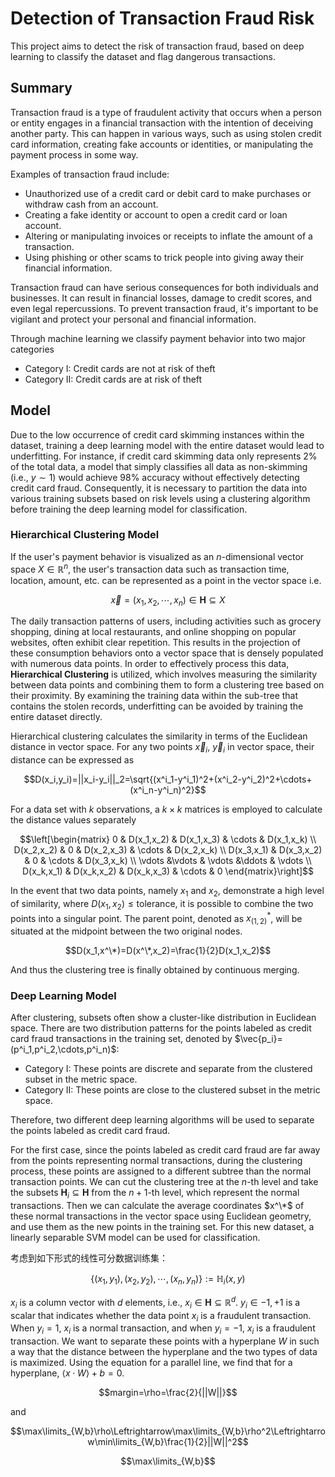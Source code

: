 # Detection of Transaction Fraud Risk

This project aims to detect the risk of transaction fraud, based on deep learning to classify the dataset and flag dangerous transactions.

## Summary

Transaction fraud is a type of fraudulent activity that occurs when a person or entity engages in a financial transaction with the intention of deceiving another party. This can happen in various ways, such as using stolen credit card information, creating fake accounts or identities, or manipulating the payment process in some way.

Examples of transaction fraud include:

- Unauthorized use of a credit card or debit card to make purchases or withdraw cash from an account.
- Creating a fake identity or account to open a credit card or loan account.
- Altering or manipulating invoices or receipts to inflate the amount of a transaction.
- Using phishing or other scams to trick people into giving away their financial information.

Transaction fraud can have serious consequences for both individuals and businesses. It can result in financial losses, damage to credit scores, and even legal repercussions. To prevent transaction fraud, it's important to be vigilant and protect your personal and financial information.

Through machine learning we classify payment behavior into two major categories

* Category I: Credit cards are not at risk of theft
* Category II: Credit cards are at risk of theft

## Model

Due to the low occurrence of credit card skimming instances within the dataset, training a deep learning model with the entire dataset would lead to underfitting. For instance, if credit card skimming data only represents $2\%$ of the total data, a model that simply classifies all data as non-skimming (i.e., $y\sim 1$) would achieve $98\%$ accuracy without effectively detecting credit card fraud. Consequently, it is necessary to partition the data into various training subsets based on risk levels using a clustering algorithm before training the deep learning model for classification.

### Hierarchical Clustering Model

If the user's payment behavior is visualized as an $n$-dimensional vector space $X\in\mathbb{R}^n$, the user's transaction data such as transaction time, location, amount, etc. can be represented as a point in the vector space i.e.

$$\vec{x}=(x_1,x_2,\cdots,x_n)\in\mathbf{H}\subseteq X$$

The daily transaction patterns of users, including activities such as grocery shopping, dining at local restaurants, and online shopping on popular websites, often exhibit clear repetition. This results in the projection of these consumption behaviors onto a vector space that is densely populated with numerous data points. In order to effectively process this data, **Hierarchical Clustering** is utilized, which involves measuring the similarity between data points and combining them to form a clustering tree based on their proximity. By examining the training data within the sub-tree that contains the stolen records, underfitting can be avoided by training the entire dataset directly.

Hierarchical clustering calculates the similarity in terms of the Euclidean distance in vector space. For any two points $\vec x_i$, $\vec y_i$ in vector space, their distance can be expressed as

$$D(x_i,y_i)=||x_i-y_i||_2=\sqrt{(x^i_1-y^i_1)^2+(x^i_2-y^i_2)^2+\cdots+(x^i_n-y^i_n)^2}$$

For a data set with $k$ observations, a $k\times k$ matrices is employed to calculate the distance values separately

$$\left[\begin{matrix}
0 & D(x_1,x_2) & D(x_1,x_3) & \cdots & D(x_1,x_k) \\
D(x_2,x_2) & 0 & D(x_2,x_3) & \cdots & D(x_2,x_k) \\
D(x_3,x_1) & D(x_3,x_2) & 0 & \cdots & D(x_3,x_k) \\
\vdots &\vdots & \vdots &\ddots & \vdots \\
D(x_k,x_1) & D(x_k,x_2) & D(x_k,x_3) & \cdots & 0
\end{matrix}\right]$$

In the event that two data points, namely $x_1$ and $x_2$, demonstrate a high level of similarity, where $D(x_1,x_2)\leq\text{tolerance}$, it is possible to combine the two points into a singular point. The parent point, denoted as $x^*_{(1,2)}$, will be situated at the midpoint between the two original nodes.

$$D(x_1,x^\*)=D(x^\*,x_2)=\frac{1}{2}D(x_1,x_2)$$

And thus the clustering tree is finally obtained by continuous merging.

### Deep Learning Model

After clustering, subsets often show a cluster-like distribution in Euclidean space. There are two distribution patterns for the points labeled as credit card fraud transactions in the training set, denoted by $\vec{p_i}=(p^i_1,p^i_2,\cdots,p^i_n)$:

* Category I: These points are discrete and separate from the clustered subset in the metric space.
* Category II: These points are close to the clustered subset in the metric space.

Therefore, two different deep learning algorithms will be used to separate the points labeled as credit card fraud.

For the first case, since the points labeled as credit card fraud are far away from the points representing normal transactions, during the clustering process, these points are assigned to a different subtree than the normal transaction points. We can cut the clustering tree at the $n$-th level and take the subsets $\mathbf{H}_i\subseteq\mathbf{H}$ from the $n+1$-th level, which represent the normal transactions. Then we can calculate the average coordinates $x^\*$ of these normal transactions in the vector space using Euclidean geometry, and use them as the new points in the training set. For this new dataset, a linearly separable SVM model can be used for classification.

考虑到如下形式的线性可分数据训练集：

$$\{(x_1,y_1),(x_2,y_2),\cdots,(x_n,y_n)\}:=\mathbb{H}_i(x,y)$$

$x_i$ is a column vector with $d$ elements, i.e., $x_i\in\mathbf{H}\subseteq\mathbb{R}^d$. $y_i\in{-1,+1}$ is a scalar that indicates whether the data point $x_i$ is a fraudulent transaction. When $y_i=1$, $x_i$ is a normal transaction, and when $y_i=-1$, $x_i$ is a fraudulent transaction. We want to separate these points with a hyperplane $W$ in such a way that the distance between the hyperplane and the two types of data is maximized. Using the equation for a parallel line, we find that for a hyperplane, $\langle x\cdot W \rangle + b = 0$.

$$margin=\rho=\frac{2}{||W||}$$

and

$$\max\limits_{W,b}\rho\Leftrightarrow\max\limits_{W,b}\rho^2\Leftrightarrow\min\limits_{W,b}\frac{1}{2}||W||^2$$

$$\max\limits_{W,b}$$

